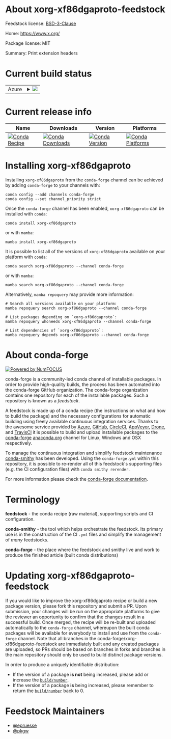 About xorg-xf86dgaproto-feedstock
=================================

Feedstock license: [BSD-3-Clause](https://github.com/conda-forge/xorg-xf86dgaproto-feedstock/blob/main/LICENSE.txt)

Home: https://www.x.org/

Package license: MIT

Summary: Print extension headers

Current build status
====================


<table>
    
  <tr>
    <td>Azure</td>
    <td>
      <details>
        <summary>
          <a href="https://dev.azure.com/conda-forge/feedstock-builds/_build/latest?definitionId=2214&branchName=main">
            <img src="https://dev.azure.com/conda-forge/feedstock-builds/_apis/build/status/xorg-xf86dgaproto-feedstock?branchName=main">
          </a>
        </summary>
        <table>
          <thead><tr><th>Variant</th><th>Status</th></tr></thead>
          <tbody><tr>
              <td>linux_64</td>
              <td>
                <a href="https://dev.azure.com/conda-forge/feedstock-builds/_build/latest?definitionId=2214&branchName=main">
                  <img src="https://dev.azure.com/conda-forge/feedstock-builds/_apis/build/status/xorg-xf86dgaproto-feedstock?branchName=main&jobName=linux&configuration=linux%20linux_64_" alt="variant">
                </a>
              </td>
            </tr><tr>
              <td>osx_64</td>
              <td>
                <a href="https://dev.azure.com/conda-forge/feedstock-builds/_build/latest?definitionId=2214&branchName=main">
                  <img src="https://dev.azure.com/conda-forge/feedstock-builds/_apis/build/status/xorg-xf86dgaproto-feedstock?branchName=main&jobName=osx&configuration=osx%20osx_64_" alt="variant">
                </a>
              </td>
            </tr><tr>
              <td>win_64</td>
              <td>
                <a href="https://dev.azure.com/conda-forge/feedstock-builds/_build/latest?definitionId=2214&branchName=main">
                  <img src="https://dev.azure.com/conda-forge/feedstock-builds/_apis/build/status/xorg-xf86dgaproto-feedstock?branchName=main&jobName=win&configuration=win%20win_64_" alt="variant">
                </a>
              </td>
            </tr>
          </tbody>
        </table>
      </details>
    </td>
  </tr>
</table>

Current release info
====================

| Name | Downloads | Version | Platforms |
| --- | --- | --- | --- |
| [![Conda Recipe](https://img.shields.io/badge/recipe-xorg--xf86dgaproto-green.svg)](https://anaconda.org/conda-forge/xorg-xf86dgaproto) | [![Conda Downloads](https://img.shields.io/conda/dn/conda-forge/xorg-xf86dgaproto.svg)](https://anaconda.org/conda-forge/xorg-xf86dgaproto) | [![Conda Version](https://img.shields.io/conda/vn/conda-forge/xorg-xf86dgaproto.svg)](https://anaconda.org/conda-forge/xorg-xf86dgaproto) | [![Conda Platforms](https://img.shields.io/conda/pn/conda-forge/xorg-xf86dgaproto.svg)](https://anaconda.org/conda-forge/xorg-xf86dgaproto) |

Installing xorg-xf86dgaproto
============================

Installing `xorg-xf86dgaproto` from the `conda-forge` channel can be achieved by adding `conda-forge` to your channels with:

```
conda config --add channels conda-forge
conda config --set channel_priority strict
```

Once the `conda-forge` channel has been enabled, `xorg-xf86dgaproto` can be installed with `conda`:

```
conda install xorg-xf86dgaproto
```

or with `mamba`:

```
mamba install xorg-xf86dgaproto
```

It is possible to list all of the versions of `xorg-xf86dgaproto` available on your platform with `conda`:

```
conda search xorg-xf86dgaproto --channel conda-forge
```

or with `mamba`:

```
mamba search xorg-xf86dgaproto --channel conda-forge
```

Alternatively, `mamba repoquery` may provide more information:

```
# Search all versions available on your platform:
mamba repoquery search xorg-xf86dgaproto --channel conda-forge

# List packages depending on `xorg-xf86dgaproto`:
mamba repoquery whoneeds xorg-xf86dgaproto --channel conda-forge

# List dependencies of `xorg-xf86dgaproto`:
mamba repoquery depends xorg-xf86dgaproto --channel conda-forge
```


About conda-forge
=================

[![Powered by
NumFOCUS](https://img.shields.io/badge/powered%20by-NumFOCUS-orange.svg?style=flat&colorA=E1523D&colorB=007D8A)](https://numfocus.org)

conda-forge is a community-led conda channel of installable packages.
In order to provide high-quality builds, the process has been automated into the
conda-forge GitHub organization. The conda-forge organization contains one repository
for each of the installable packages. Such a repository is known as a *feedstock*.

A feedstock is made up of a conda recipe (the instructions on what and how to build
the package) and the necessary configurations for automatic building using freely
available continuous integration services. Thanks to the awesome service provided by
[Azure](https://azure.microsoft.com/en-us/services/devops/), [GitHub](https://github.com/),
[CircleCI](https://circleci.com/), [AppVeyor](https://www.appveyor.com/),
[Drone](https://cloud.drone.io/welcome), and [TravisCI](https://travis-ci.com/)
it is possible to build and upload installable packages to the
[conda-forge](https://anaconda.org/conda-forge) [anaconda.org](https://anaconda.org/)
channel for Linux, Windows and OSX respectively.

To manage the continuous integration and simplify feedstock maintenance
[conda-smithy](https://github.com/conda-forge/conda-smithy) has been developed.
Using the ``conda-forge.yml`` within this repository, it is possible to re-render all of
this feedstock's supporting files (e.g. the CI configuration files) with ``conda smithy rerender``.

For more information please check the [conda-forge documentation](https://conda-forge.org/docs/).

Terminology
===========

**feedstock** - the conda recipe (raw material), supporting scripts and CI configuration.

**conda-smithy** - the tool which helps orchestrate the feedstock.
                   Its primary use is in the construction of the CI ``.yml`` files
                   and simplify the management of *many* feedstocks.

**conda-forge** - the place where the feedstock and smithy live and work to
                  produce the finished article (built conda distributions)


Updating xorg-xf86dgaproto-feedstock
====================================

If you would like to improve the xorg-xf86dgaproto recipe or build a new
package version, please fork this repository and submit a PR. Upon submission,
your changes will be run on the appropriate platforms to give the reviewer an
opportunity to confirm that the changes result in a successful build. Once
merged, the recipe will be re-built and uploaded automatically to the
`conda-forge` channel, whereupon the built conda packages will be available for
everybody to install and use from the `conda-forge` channel.
Note that all branches in the conda-forge/xorg-xf86dgaproto-feedstock are
immediately built and any created packages are uploaded, so PRs should be based
on branches in forks and branches in the main repository should only be used to
build distinct package versions.

In order to produce a uniquely identifiable distribution:
 * If the version of a package **is not** being increased, please add or increase
   the [``build/number``](https://docs.conda.io/projects/conda-build/en/latest/resources/define-metadata.html#build-number-and-string).
 * If the version of a package **is** being increased, please remember to return
   the [``build/number``](https://docs.conda.io/projects/conda-build/en/latest/resources/define-metadata.html#build-number-and-string)
   back to 0.

Feedstock Maintainers
=====================

* [@epruesse](https://github.com/epruesse/)
* [@pkgw](https://github.com/pkgw/)

